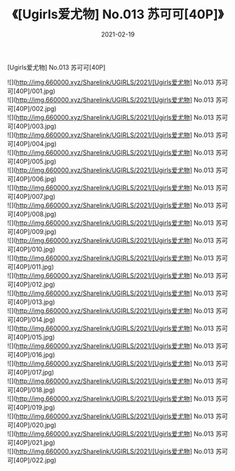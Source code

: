 ﻿---
layout: post
title:  《[Ugirls爱尤物] No.013 苏可可[40P]》
date:   2021-02-19
img: http://img.660000.xyz/Sharelink/UGIRLS/2021/[Ugirls爱尤物] No.013 苏可可[40P]/000.jpg
categories: [美女, 清纯, 唯美]
---

[Ugirls爱尤物] No.013 苏可可[40P]

  ![](http://img.660000.xyz/Sharelink/UGIRLS/2021/[Ugirls爱尤物] No.013 苏可可[40P]/001.jpg) <br> ![](http://img.660000.xyz/Sharelink/UGIRLS/2021/[Ugirls爱尤物] No.013 苏可可[40P]/002.jpg) <br> ![](http://img.660000.xyz/Sharelink/UGIRLS/2021/[Ugirls爱尤物] No.013 苏可可[40P]/003.jpg) <br> ![](http://img.660000.xyz/Sharelink/UGIRLS/2021/[Ugirls爱尤物] No.013 苏可可[40P]/004.jpg) <br> ![](http://img.660000.xyz/Sharelink/UGIRLS/2021/[Ugirls爱尤物] No.013 苏可可[40P]/005.jpg) <br> ![](http://img.660000.xyz/Sharelink/UGIRLS/2021/[Ugirls爱尤物] No.013 苏可可[40P]/006.jpg) <br> ![](http://img.660000.xyz/Sharelink/UGIRLS/2021/[Ugirls爱尤物] No.013 苏可可[40P]/007.jpg) <br> ![](http://img.660000.xyz/Sharelink/UGIRLS/2021/[Ugirls爱尤物] No.013 苏可可[40P]/008.jpg) <br> ![](http://img.660000.xyz/Sharelink/UGIRLS/2021/[Ugirls爱尤物] No.013 苏可可[40P]/009.jpg) <br> ![](http://img.660000.xyz/Sharelink/UGIRLS/2021/[Ugirls爱尤物] No.013 苏可可[40P]/010.jpg) <br> ![](http://img.660000.xyz/Sharelink/UGIRLS/2021/[Ugirls爱尤物] No.013 苏可可[40P]/011.jpg) <br> ![](http://img.660000.xyz/Sharelink/UGIRLS/2021/[Ugirls爱尤物] No.013 苏可可[40P]/012.jpg) <br> ![](http://img.660000.xyz/Sharelink/UGIRLS/2021/[Ugirls爱尤物] No.013 苏可可[40P]/013.jpg) <br> ![](http://img.660000.xyz/Sharelink/UGIRLS/2021/[Ugirls爱尤物] No.013 苏可可[40P]/014.jpg) <br> ![](http://img.660000.xyz/Sharelink/UGIRLS/2021/[Ugirls爱尤物] No.013 苏可可[40P]/015.jpg) <br> ![](http://img.660000.xyz/Sharelink/UGIRLS/2021/[Ugirls爱尤物] No.013 苏可可[40P]/016.jpg) <br> ![](http://img.660000.xyz/Sharelink/UGIRLS/2021/[Ugirls爱尤物] No.013 苏可可[40P]/017.jpg) <br> ![](http://img.660000.xyz/Sharelink/UGIRLS/2021/[Ugirls爱尤物] No.013 苏可可[40P]/018.jpg) <br> ![](http://img.660000.xyz/Sharelink/UGIRLS/2021/[Ugirls爱尤物] No.013 苏可可[40P]/019.jpg) <br> ![](http://img.660000.xyz/Sharelink/UGIRLS/2021/[Ugirls爱尤物] No.013 苏可可[40P]/020.jpg) <br> ![](http://img.660000.xyz/Sharelink/UGIRLS/2021/[Ugirls爱尤物] No.013 苏可可[40P]/021.jpg) <br> ![](http://img.660000.xyz/Sharelink/UGIRLS/2021/[Ugirls爱尤物] No.013 苏可可[40P]/022.jpg) <br>
